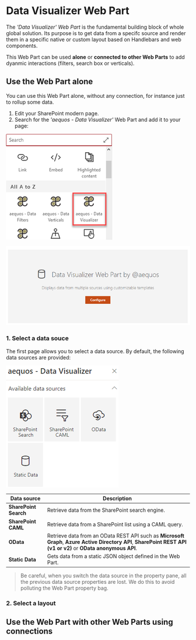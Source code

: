 # Data Visualizer Web Part

The _'Data Visualizer' Web Part_ is the fundamental building block of whole global solution. Its purpose is to get data from a specifc source and render them in a specific native or custom layout based on Handlebars and web components.

This Web Part can be used **alone** or **connected to other Web Parts** to add dyanmic interactions (filters, search box or verticals).

## Use the Web Part alone

You can use this Web Part alone, without any connection, for instance just to rollup some data.

1. Edit your SharePoint modern page.
2. Search for the _'aequos - Data Visualizer'_ Web Part and add it to your page:

!["aequos Data Visualizer Web Part"](../../../assets/webparts/data_visualizer/data_visualizer_wp_picker.png)

!["aequos Data Visualizer Web Part"](../../../assets/webparts/data_visualizer/data_visualizer_wp_placeholder.png)

### 1. Select a data souce

The first page allows you to select a data source. By default, the following data sources are provided:

!["Available data sources"](../../../assets/webparts/data_visualizer/page1/available_datasources.png)


| Data source | Description |
|-------------|---|
| **SharePoint Search** | Retrieve data from the SharePoint search engine.
| **SharePoint CAML** | Retrieve data from a SharePoint list using a CAML query.
| **OData** | Retrieve data from an OData REST API such as **Microsoft Graph**, **Azure Active Directory API**, **SharePoint REST API (v1 or v2)** or **OData anonymous API**.
| **Static Data** | Gets data from a static JSON object defined in the Web Part.

> Be careful, when you switch the data source in the property pane, all the previous data source properties are lost. We do this to avoid polluting the Web Part property bag.

### 2. Select a layout


## Use the Web Part with other Web Parts using connections